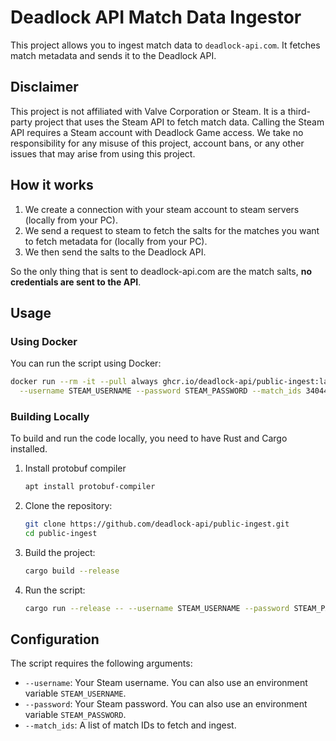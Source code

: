 # Deadlock API Match Data Ingestor

This project allows you to ingest match data to `deadlock-api.com`. It fetches match metadata and sends it to the Deadlock API.

## Disclaimer

This project is not affiliated with Valve Corporation or Steam. It is a third-party project that uses the Steam API to fetch match data.
Calling the Steam API requires a Steam account with Deadlock Game access.
We take no responsibility for any misuse of this project, account bans, or any other issues that may arise from using this project.

## How it works

1. We create a connection with your steam account to steam servers (locally from your PC).
2. We send a request to steam to fetch the salts for the matches you want to fetch metadata for (locally from your PC).
3. We then send the salts to the Deadlock API.

So the only thing that is sent to deadlock-api.com are the match salts, **no credentials are sent to the API**.

## Usage

### Using Docker

You can run the script using Docker:

```bash
docker run --rm -it --pull always ghcr.io/deadlock-api/public-ingest:latest public-ingest \
  --username STEAM_USERNAME --password STEAM_PASSWORD --match_ids 34044166 34044167 # ...
```

### Building Locally

To build and run the code locally, you need to have Rust and Cargo installed.

1. Install protobuf compiler

    ```sh
    apt install protobuf-compiler
    ```

2. Clone the repository:

    ```sh
    git clone https://github.com/deadlock-api/public-ingest.git
    cd public-ingest
    ```

3. Build the project:

    ```sh
    cargo build --release
    ```

4. Run the script:

    ```sh
    cargo run --release -- --username STEAM_USERNAME --password STEAM_PASSWORD --match_ids 34044166 34044167 # ...
    ```

## Configuration

The script requires the following arguments:

- `--username`: Your Steam username. You can also use an environment variable `STEAM_USERNAME`.
- `--password`: Your Steam password. You can also use an environment variable `STEAM_PASSWORD`.
- `--match_ids`: A list of match IDs to fetch and ingest.
